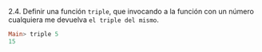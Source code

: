 2.4. Definir una función `triple`, que invocando a la función con un número cualquiera me devuelva `el triple del mismo`.

```haskell
Main> triple 5
15
```